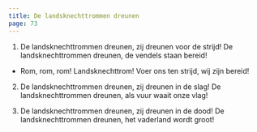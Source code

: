 ```yaml
---
title: De landsknechttrommen dreunen
page: 73
---
```


1. De landsknechttrommen dreunen,
zij dreunen voor de strijd!
De landsknechttrommen dreunen,
de vendels staan bereid!


- Rom, rom, rom!
Landsknechttrom!
Voer ons ten strijd,
wij zijn bereid!


2. De landsknechttrommen dreunen,
zij dreunen in de slag!
De landsknechttrommen dreunen,
als vuur waait onze vlag!


3. De landsknechttrommen dreunen,
zij dreunen in de dood!
De landsknechttrommen dreunen,
het vaderland wordt groot!